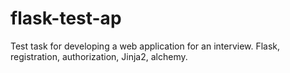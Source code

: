 # flask-test-ap
Test task for developing a web application for an interview. Flask, registration, authorization, Jinja2, alchemy.
